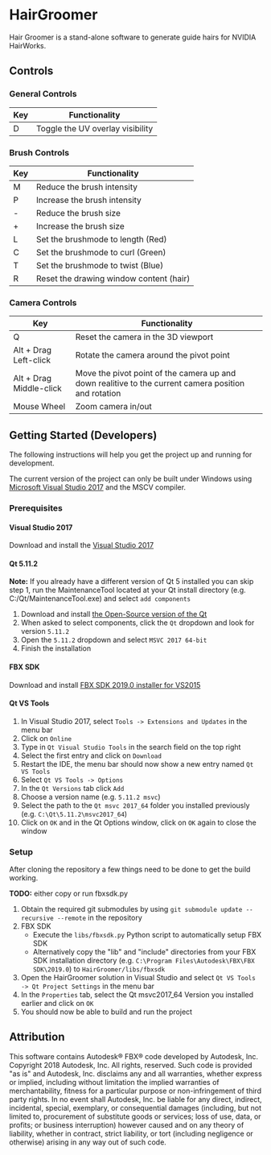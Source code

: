 
# HairGroomer

Hair Groomer is a stand-alone software to generate guide hairs for NVIDIA HairWorks.

## Controls

### General Controls

| Key | Functionality |
|---|---|
| D | Toggle the UV overlay visibility |

### Brush Controls

| Key | Functionality |
|---|---|
| M | Reduce the brush intensity |
| P | Increase the brush intensity |
| - | Reduce the brush size |
| + | Increase the brush size |
| L | Set the brushmode to length (Red) |
| C | Set the brushmode to curl (Green) |
| T | Set the brushmode to twist (Blue) |
| R | Reset the drawing window content (hair) |

### Camera Controls

| Key | Functionality |
|---|---|
| Q | Reset the camera in the 3D viewport |
| Alt + Drag Left-click | Rotate the camera around the pivot point |
| Alt + Drag Middle-click | Move the pivot point of the camera up and down realitive to the current camera position and rotation |
| Mouse Wheel | Zoom camera in/out |

## Getting Started (Developers)

The following instructions will help you get the project up and running for development.

The current version of the project can only be built under Windows using [Microsoft Visual Studio 2017](https://visualstudio.microsoft.com/de/) and the MSCV compiler.

### Prerequisites

#### Visual Studio 2017

Download and install the [Visual Studio 2017](https://visualstudio.microsoft.com/)

#### Qt 5.11.2

**Note:**  If you already have a different version of Qt 5 installed you can skip step 1, run the MaintenanceTool located at your Qt install directory  (e.g. C:/Qt/MaintenanceTool.exe) and select `add components`

1. Download and install [the Open-Source version of the Qt](https://www.qt.io/download)
2. When asked to select components, click the `Qt` dropdown and look for version `5.11.2`
3. Open the `5.11.2` dropdown and select `MSVC 2017 64-bit`
4. Finish the installation

#### FBX SDK

Download and install [FBX SDK 2019.0 installer for VS2015](https://www.autodesk.com/developer-network/platform-technologies/fbx-sdk-2019-0)

#### Qt VS Tools

1. In Visual Studio 2017, select `Tools -> Extensions and Updates` in the menu bar
2. Click on `Online`
3. Type in `Qt Visual Studio Tools` in the search field on the top right
4. Select the first entry and click on `Download`
5. Restart the IDE, the menu bar should now show a new entry named `Qt VS Tools`
6. Select `Qt VS Tools -> Options`
7. In the `Qt Versions` tab click `Add`
8. Choose a version name (e.g. `5.11.2 msvc`)
9. Select the path to the `Qt msvc 2017_64` folder you installed previously (e.g. `C:\Qt\5.11.2\msvc2017_64`)
10. Click on `OK` and  in the Qt Options window, click on `OK` again to close the window

### Setup

After cloning the repository a few things need to be done to get the build working.

**TODO:** either copy or run fbxsdk.py

1. Obtain the required git submodules by using `git submodule update --recursive --remote` in the repository
2. FBX SDK
   - Execute the `libs/fbxsdk.py` Python script to automatically setup FBX SDK
   - Alternatively copy the "lib" and "include" directories from your FBX SDK installation directory (e.g. `C:\Program Files\Autodesk\FBX\FBX SDK\2019.0`) to `HairGroomer/libs/fbxsdk`
3. Open the HairGroomer solution in Visual Studio and select `Qt VS Tools -> Qt Project Settings` in the menu bar
4. In the `Properties` tab, select the Qt msvc2017_64 Version you installed earlier and click on `OK`
5. You should now be able to build and run the project

## Attribution

This software contains Autodesk® FBX® code developed by Autodesk, Inc. Copyright 2018 Autodesk, Inc. All rights, reserved. Such code is provided "as is" and Autodesk, Inc. disclaims any and all warranties, whether express or implied, including without limitation the implied warranties of merchantability, fitness for a particular purpose or non-infringement of third party rights. In no event shall Autodesk, Inc. be liable for any direct, indirect, incidental, special, exemplary, or consequential damages (including, but not limited to, procurement of substitute goods or services; loss of use, data, or profits; or business interruption) however caused and on any theory of liability, whether in contract, strict liability, or tort (including negligence or otherwise) arising in any way out of such code.
